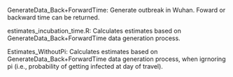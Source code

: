

GenerateData_Back+ForwardTime: Generate outbreak in Wuhan. Foward or backward time can be returned.

estimates_incubation_time.R: Calculates estimates based on GenerateData_Back+ForwardTime data generation process.

Estimates_WithoutPi: Calculates estimates based on GenerateData_Back+ForwardTime data generation process, when igrnoring pi (i.e., probability of getting infected at day of travel).

